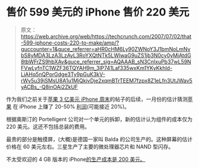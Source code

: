 # 售价 599 美元的 iPhone 售价 220 美元

> 原文：<https://web.archive.org/web/https://techcrunch.com/2007/07/02/that-599-iphone-costs-220-to-make/amp/?guccounter=1&guce_referrer=aHR0cHM6Ly90ZWNoY3J1bmNoLmNvbS8yMDA3LzA3LzAyL3RoYXQtNTk5LWlwaG9uZS1jb3N0cy0yMjAtdG8tbWFrZS9hbXAv&guce_referrer_sig=AQAAAB_sN3CnlxuPb37wL59NFVwLyfnTC1WZF36TQYAH9m_3lP741Laf335wxKm1YKyKkhld-LiAHq5nQPorGdge3Ty9pGuK3kV-rWy5u39jSMsU8A1u1MiQkivDje2xqmBTrTEEM7fzpx8Z1eLfn3UtJWav5yACBs_-Q8inOAi2ZkUF>

作为我们之前关于[苹果 3 亿美元 iPhone 周末](https://web.archive.org/web/20200215044654/http://www.beta.techcrunch.com/2007/07/02/iphone-has-a-250-300-million-opening-weekend/)的帖子的后续，一月份的估计猜测[苹果](https://web.archive.org/web/20200215044654/https://crunchbase.com/organization/apple) 在 iPhone 上赚了 20-50% [利润](https://web.archive.org/web/20200215044654/http://www.eetimes.com/news/latest/showArticle.jhtml?articleID=197001194)(可能接近 20%)。

根据奥斯汀的 Portelligent 公司对一个单元的拆卸，新的估计认为组件的成本仅为 220 美元。这还不包括总装的费用。

最贵的部分是触摸屏，(大概)是德国一家叫 Balda 的公司生产的。这种屏幕的估计价格在 60 美元左右。三星生产了主要的微处理器芯片和 NAND 型闪存。

不太受欢迎的 4 GB 版本的 iPhone[的生产成本是 200 美元。](https://web.archive.org/web/20200215044654/https://crunchbase.com/product/iphone)

<amp-analytics data-credentials="include"></amp-analytics>